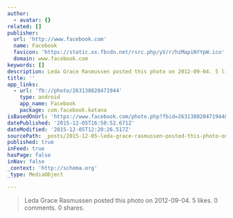 ```yaml
---
author:
  - avatar: {}
related: []
publisher:
  url: 'http://www.facebook.com'
  name: Facebook
  favicon: 'https://static.xx.fbcdn.net/rsrc.php/yV/r/hzMapiNYYpW.ico'
  domain: www.facebook.com
keywords: []
description: Leda Grace Rasmussen posted this photo on 2012-09-04. 5 likes. 0 comments. 0 shares.
title: ''
app_links:
  - url: 'fb://photo/263138020471944'
    type: android
    app_name: Facebook
    package: com.facebook.katana
isBasedOnUrl: 'https://www.facebook.com/photo.php?fbid=263138020471944&set=t.100003272439700&type=3&src=https%3A%2F%2Fscontent-arn2-1.xx.fbcdn.net%2Fhphotos-xaf1%2Fv%2Ft1.0-9%2F375942_263138020471944_1747445258_n.jpg%3Foh%3D3cd6acecb05275f4b953677d1868283a%26oe%3D56DC8A1C&size=720%2C960'
datePublished: '2015-12-05T16:50:52.671Z'
dateModified: '2015-12-05T12:20:26.517Z'
sourcePath: _posts/2015-12-05-leda-grace-rasmussen-posted-this-photo-on-2012-09-04-5-like.md
published: true
inFeed: true
hasPage: false
inNav: false
_context: 'http://schema.org'
_type: MediaObject

---
```

> Leda Grace Rasmussen posted this photo on 2012-09-04&period; 5 likes&period; 0 comments&period; 0 shares&period;